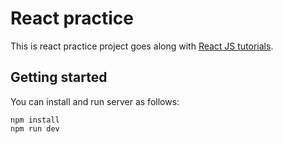 # React practice

This is react practice project goes along with [React JS tutorials][].

[React JS tutorials]: https://www.youtube.com/playlist?list=PLoYCgNOIyGABj2GQSlDRjgvXtqfDxKm5b

## Getting started

You can install and run server as follows:

    npm install
    npm run dev

